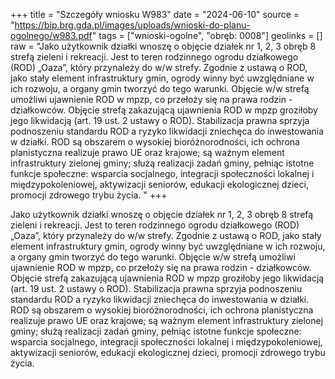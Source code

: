 +++
title = "Szczegóły wniosku W983"
date = "2024-06-10"
source = "https://bip.brg.gda.pl/images/uploads/wnioski-do-planu-ogolnego/w983.pdf"
tags = ["wnioski-ogolne", "obręb: 0008"]
geolinks = []
raw = "Jako użytkownik działki wnoszę o objęcie działek nr 1, 2, 3 obręb 8 strefą zieleni i rekreacji. Jest to teren rodzinnego ogrodu działkowego (ROD) „Oaza”, który przynależy do w/w strefy. Zgodnie z ustawą o ROD, jako stały element infrastruktury gmin, ogrody winny być uwzględniane w ich rozwoju, a organy gmin tworzyć do tego warunki. Objęcie w/w strefą umożliwi ujawnienie ROD w mpzp, co przełoży się na prawa rodzin - działkowców. Objęcie strefą zakazującą ujawnienia ROD w mpzp groziłoby jego likwidacją (art. 19 ust. 2 ustawy o ROD). Stabilizacja prawna sprzyja podnoszeniu standardu ROD a ryzyko likwidacji zniechęca do inwestowania w działki. ROD są obszarem o wysokiej bioróżnorodności, ich ochrona planistyczna realizuje prawo UE oraz krajowe; są ważnym element infrastruktury zielonej gminy; służą realizacji zadań gminy, pełniąc istotne funkcje społeczne: wsparcia socjalnego, integracji społeczności lokalnej i międzypokoleniowej, aktywizacji seniorów, edukacji ekologicznej dzieci, promocji zdrowego trybu życia. "
+++

Jako użytkownik działki wnoszę o objęcie działek nr 1, 2, 3 obręb 8 strefą zieleni i rekreacji.
Jest to teren rodzinnego ogrodu działkowego (ROD) „Oaza”, który przynależy do w/w strefy. Zgodnie
z ustawą o ROD, jako stały element infrastruktury gmin, ogrody winny być uwzględniane w ich rozwoju,
a organy gmin tworzyć do tego warunki. Objęcie w/w strefą umożliwi ujawnienie ROD w mpzp, co
przełoży się na prawa rodzin - działkowców. Objęcie strefą zakazującą ujawnienia ROD w mpzp groziłoby
jego likwidacją (art. 19 ust. 2 ustawy o ROD). Stabilizacja prawna sprzyja podnoszeniu standardu ROD
a ryzyko likwidacji zniechęca do inwestowania w działki. ROD są obszarem o wysokiej bioróżnorodności,
ich ochrona planistyczna realizuje prawo UE oraz krajowe; są ważnym element infrastruktury zielonej
gminy; służą realizacji zadań gminy, pełniąc istotne funkcje społeczne: wsparcia socjalnego, integracji
społeczności lokalnej i międzypokoleniowej, aktywizacji seniorów, edukacji ekologicznej dzieci,
promocji zdrowego trybu życia.



